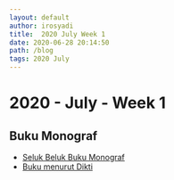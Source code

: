 ```yaml
---
layout: default
author: irosyadi
title:  2020 July Week 1
date: 2020-06-28 20:14:50
path: /blog
tags: 2020 July
---
```


# 2020 - July - Week 1

## Buku Monograf
- [Seluk Beluk Buku Monograf](https://www.kompasiana.com/bambangtrim/5eaa554c097f36150669d492/antibingung-soal-buku-dan-angka-kredit-dosen?page=all)
- [Buku menurut Dikti](https://civitas.uns.ac.id/masruralatas/2017/12/05/hyperlink-penulis-pemula/)

